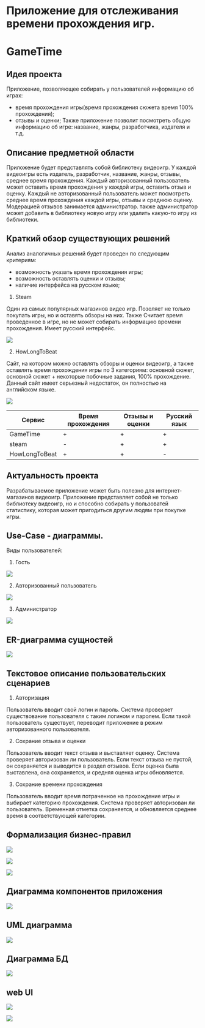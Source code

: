 # Приложение для отслеживания времени прохождения игр.

# GameTime

## Идея проекта

Приложение, позволяющее собирать у пользователей информацию об играх:
- время прохождения игры(время прохождения сюжета время 100% прохождения);
- отзывы и оценки;
Также приложение позволит посмотреть общую информацию об игре: название, жанры, разработчика, издателя и т.д.

## Описание предметной области

Приложение будет представлять собой библиотеку видеоигр. У каждой видеоигры есть издатель, разработчик, название, жанры, отзывы, среднее время прохождения. Каждый авторизованный пользователь может оставить время прохождения у каждой игры, оставить отзыв и оценку. Каждый не авторизованный пользователь может посмотреть среднее время прохождения каждой игры, отзывы и среднюю оценку. Модерацией отзывов занимается администратор. также администратор может добавить в библиотеку новую игру или удалить какую-то игру из библиотеки.

## Краткий обзор существующих решений

Анализ аналогичных решений будет проведен по следующим критериям:
- возможность указать время прохождения игры;
- возможность оставлять оценки и отзывы;
- наличие интерфейса на русском языке;

1. Steam

Один из самых популярных магазинов видео игр. Позоляет не только покупать игры, но и оставять обзоры на них. Также Считает время проведенное в игре, но не может собирать информацию времени прохождения. Имеет русский интерфейс.

![](img/steam_ex.jpg)

2. HowLongToBeat

Сайт, на котором можно оставлять обзоры и оценки видеоигр, а также оставлять время прохождения игры по 3 категориям: основной сюжет, основной сюжет + некоторые побочные задания, 100% прохождение. Данный сайт имеет серьезный недостаток, он полностью на английском языке.

![](img/hltb_ex.jpg)

|Сервис|Время прохождения|Отзывы и оценки|Русский язык|
|-|-|-|-|
|GameTime|+|+|+|
|steam|-|+|+|
|HowLongToBeat|+|+|-|

## Актуальность проекта

Разрабатываемое приложение может быть полезно для интернет-магазинов видеоигр. Приложение представляет собой не только библиотеку видеоигр, но и способно собирать у пользоватей статистику, которая может пригодиться другим людям при покупке игры.

## Use-Case - диаграммы.

Виды пользователей:
1. Гость

![](img/guest.png)

2. Авторизованный пользователь

![](img/user.png)

3. Администратор

![](img/admin.png)

## ER-диаграмма сущностей 

![](img/er.png)

## Текстовое описание пользовательских сценариев

1. Авторизация

Пользователь вводит свой логин и пароль. Система проверяет существование пользователя с таким логином и паролем. Если такой пользователь существует, переводит приложение в режим авторизованного пользователя.

2. Сохрание отзыва и оценки

Пользователь вводит текст отзыва и выставляет оценку. Система проверяет авторизован ли пользователь. Если текст отзыва не пустой, он сохраняется и выводится в раздел отзывов. Если оценка была выставлена, она сохраняется, и средняя оценка игры обновляется.

3. Сохрание времени прохождения

Пользователь вводит время потраченное на прохождение игры и выбирает категорию прохождения. Система проверяет авторизован ли пользователь. Временная отметка сохраняется, и обновляется среднее время в соответствующей категории.
 
## Формализация бизнес-правил

![](img/bpmn-review.png)

![](img/bpmn-auth.png)

![](img/bpmn-time.png)

## Диаграмма компонентов приложения

![](img/components.png)

## UML диаграмма

![](img/uml.svg)

## Диаграмма БД

![](img/er_bd.png)

## web UI

![](img/photo_2023-09-28_18-33-29.jpg)

![](img/photo_2023-09-28_18-33-32.jpg)